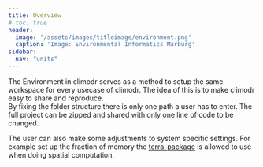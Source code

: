 ```yaml
---
title: Overview
# toc: true
header:
  image: '/assets/images/titleimage/environment.png'
  caption: 'Image: Environmental Informatics Marburg'
sidebar:
  nav: "units" 
---
```


The Environment in climodr serves as a method to setup the same workspace for every usecase of climodr. The idea of this is to make climodr easy to share and reproduce.  
By fixing the folder structure there is only one path a user has to enter. The full project can be zipped and shared with only one line of code to be changed.
<!--more-->

The user can also make some adjustments to system specific settings. For example set up the fraction of memory the [terra-package](https://rspatial.github.io/terra/reference/terra-package.html) is allowed to use when doing spatial computation. 


